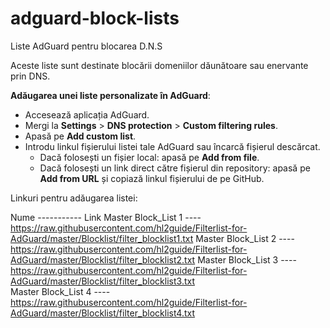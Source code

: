 # adguard-block-lists
Liste AdGuard pentru blocarea D.N.S 

Aceste liste sunt destinate blocării domeniilor dăunătoare sau enervante prin DNS.

 **Adăugarea unei liste personalizate în AdGuard**:
   - Accesează aplicația AdGuard.
   - Mergi la **Settings** > **DNS protection** > **Custom filtering rules**.
   - Apasă pe **Add custom list**.
   - Introdu linkul fișierului listei tale AdGuard sau încarcă fișierul descărcat.
     - Dacă folosești un fișier local: apasă pe **Add from file**.
     - Dacă folosești un link direct către fișierul din repository: apasă pe **Add from URL** și copiază linkul fișierului de pe GitHub.
   
   Linkuri pentru adăugarea listei:

   Nume   -----------     Link
Master Block_List 1 ---- https://raw.githubusercontent.com/hl2guide/Filterlist-for-AdGuard/master/Blocklist/filter_blocklist1.txt
Master Block_List 2 ---- https://raw.githubusercontent.com/hl2guide/Filterlist-for-AdGuard/master/Blocklist/filter_blocklist2.txt 
Master Block_List 3 ---- https://raw.githubusercontent.com/hl2guide/Filterlist-for-AdGuard/master/Blocklist/filter_blocklist3.txt                            
Master Block_List 4 ---- https://raw.githubusercontent.com/hl2guide/Filterlist-for-AdGuard/master/Blocklist/filter_blocklist4.txt
